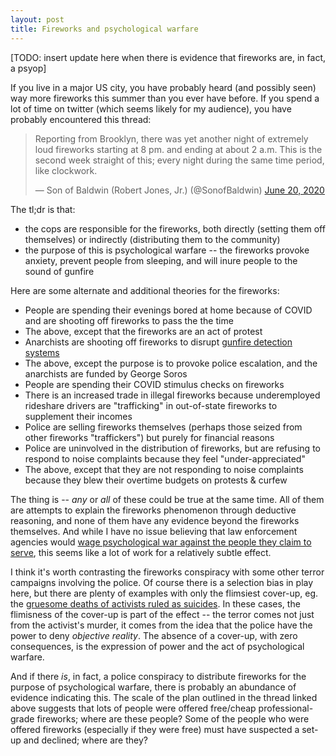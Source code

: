 ```yaml
---
layout: post
title: Fireworks and psychological warfare
---
```


[TODO: insert update here when there is evidence that fireworks are, in fact, a psyop]

If you live in a major US city, you have probably heard (and possibly seen) way more fireworks this summer than you ever have before. If you spend a lot of time on twitter (which seems likely for my audience), you have probably encountered this thread:

<blockquote class="twitter-tweet"><p lang="en" dir="ltr">Reporting from Brooklyn, there was yet another night of extremely loud fireworks starting at 8 pm. and ending at about 2 a.m. This is the second week straight of this; every night during the same time period, like clockwork.</p>&mdash; Son of Baldwin (Robert Jones, Jr.) (@SonofBaldwin) <a href="https://twitter.com/SonofBaldwin/status/1274341681563938821?ref_src=twsrc%5Etfw">June 20, 2020</a></blockquote> <script async src="https://platform.twitter.com/widgets.js" charset="utf-8"></script>

The tl;dr is that:
- the cops are responsible for the fireworks, both directly (setting them off themselves) or indirectly (distributing them to the community)
- the purpose of this is psychological warfare -- the fireworks provoke anxiety, prevent people from sleeping, and will inure people to the sound of gunfire

Here are some alternate and additional theories for the fireworks:
- People are spending their evenings bored at home because of COVID and are shooting off fireworks to pass the the time
- The above, except that the fireworks are an act of protest 
- Anarchists are shooting off fireworks to disrupt [gunfire detection systems](https://en.wikipedia.org/wiki/Gunfire_locator)
- The above, except the purpose is to provoke police escalation, and the anarchists are funded by George Soros
- People are spending their COVID stimulus checks on fireworks
- There is an increased trade in illegal fireworks because underemployed rideshare drivers are "trafficking" in out-of-state fireworks to supplement their incomes
- Police are selling fireworks themselves (perhaps those seized from other fireworks  "traffickers") but purely for financial reasons
- Police are uninvolved in the distribution of fireworks, but are refusing to respond to noise complaints because they feel "under-appreciated"
- The above, except that they are not responding to noise complaints because they blew their overtime budgets on protests & curfew

The thing is -- _any_ or _all_ of these could be true at the same time. All of them are attempts to explain the fireworks phenomenon through deductive reasoning, and none of them have any evidence beyond the fireworks themselves. And while I have no issue believing that law enforcement agencies would [wage psychological war against the people they claim to serve](https://en.wikipedia.org/wiki/COINTELPRO), this seems like a lot of work for a relatively subtle effect.

I think it's worth contrasting the fireworks conspiracy with some other terror campaigns involving the police. Of course there is a selection bias in play here, but there are plenty of examples with only the flimsiest cover-up, eg. the [gruesome deaths of activists ruled as suicides](https://www.chicagotribune.com/nation-world/ct-ferguson-activist-deaths-black-lives-matter-20190317-story.html). In these cases, the flimisness of the cover-up is part of the effect -- the terror comes not just from the activist's murder, it comes from the idea that the police have the power to deny _objective reality_. The absence of a cover-up, with zero consequences, is the expression of power and the act of psychological warfare.

And if there _is_, in fact, a police conspiracy to distribute fireworks for the purpose of psychological warfare, there is probably an abundance of evidence indicating this. The scale of the plan outlined in the thread linked above suggests that lots of people were offered free/cheap professional-grade fireworks; where are these people? Some of the people who were offered fireworks (especially if they were free) must have suspected a set-up and declined; where are they? 

